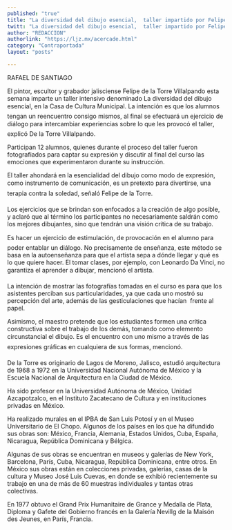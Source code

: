 ```yaml
---
published: "true"
title: "La diversidad del dibujo esencial,  taller impartido por Felipe de la Torre"
twitt: "La diversidad del dibujo esencial,  taller impartido por Felipe de la Torre"
author: "REDACCION"
authorlink: "https://ljz.mx/acercade.html"
category: "Contraportada"
layout: "posts"

---
```



  RAFAEL DE SANTIAGO



  El pintor, escultor y grabador jalisciense Felipe de la Torre Villalpando esta semana imparte un taller intensivo denominado La diversidad del dibujo esencial, en la Casa de Cultura Municipal. La intención es que los alumnos tengan un reencuentro consigo mismos, al final se efectuará un ejercicio de diálogo para intercambiar experiencias sobre lo que les provocó el taller, explicó De la Torre Villalpando.



  Participan 12 alumnos, quienes durante el proceso del taller fueron fotografiados para captar su expresión y discutir al final del curso las emociones que experimentaron durante su instrucción.



  El taller ahondará en la esencialidad del dibujo como modo de expresión, como instrumento de comunicación, es un pretexto para divertirse, una terapia contra la soledad, señaló Felipe de la Torre.



  Los ejercicios que se brindan son enfocados a la creación de algo posible, y aclaró que al término los participantes no necesariamente saldrán como los mejores dibujantes, sino que tendrán una visión crítica de su trabajo.



  Es hacer un ejercicio de estimulación, de provocación en el alumno para poder entablar un diálogo. No precisamente de enseñanza, este método se basa en la autoenseñanza para que el artista sepa a dónde llegar y qué es lo que quiere hacer. El tomar clases, por ejemplo, con Leonardo Da Vinci, no garantiza el aprender a dibujar, mencionó el artista.



  La intención de mostrar las fotografías tomadas en el curso es para que los asistentes perciban sus particularidades, ya que cada uno mostró su percepción del arte, además de las gesticulaciones que hacían  frente al papel.



  Asimismo, el maestro pretende que los estudiantes formen una crítica constructiva sobre el trabajo de los demás, tomando como elemento circunstancial el dibujo. Es el encuentro con uno mismo a través de las expresiones gráficas en cualquiera de sus formas, mencionó.



  De la Torre es originario de Lagos de Moreno, Jalisco, estudió arquitectura de 1968 a 1972 en la Universidad Nacional Autónoma de México y la Escuela Nacional de Arquitectura en la Ciudad de México.



  Ha sido profesor en la Universidad Autónoma de México, Unidad Azcapotzalco, en el Instituto Zacatecano de Cultura y en instituciones privadas en México.



  Ha realizado murales en el IPBA de San Luis Potosí y en el Museo Universitario de El Chopo. Algunos de los países en los que ha difundido sus obras son: México, Francia, Alemania, Estados Unidos, Cuba, España, Nicaragua, República Dominicana y Bélgica.



  Algunas de sus obras se encuentran en museos y galerías de New York, Barcelona, París, Cuba, Nicaragua, República Dominicana, entre otros. En México sus obras están en colecciones privadas, galerías, casas de la cultura y Museo José Luis Cuevas, en donde se exhibió recientemente su trabajo en una de más de 60 muestras individuales y tantas otras colectivas.



  En 1977 obtuvo el Grand Prix Humanitaire de Grance y Medalla de Plata, Diploma y Gafete del Gobierno francés en la Galería Nevillg de la Maisón des Jeunes, en París, Francia.



   



   

